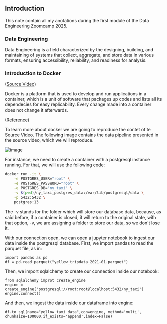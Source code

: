 ## Introduction

This note contain all my anotations during the first module of the Data Engineering Zoomcamp 2025.

### Data Engineering
Data Engineering is a field characterized by the designing, building, and maintaining of systems that collect, aggregate, and store data in various formats, ensuring accessibility, reliability, and readiness for analysis.

### Introduction to Docker

([Source Video](https://www.youtube.com/watch?v=EYNwNlOrpr0&list=PL3MmuxUbc_hJed7dXYoJw8DoCuVHhGEQb&index=4))

Docker is a platform that is used to develop and run applications in a container, which is a unit of software that packages up codes and lists all its dependecies for easy replicability. Every change made into a container does not change it afterwards.

([Reference](https://www.docker.com/resources/what-container/))

To learn more about docker we are going to reproduce the contet of te Source Video. The following image contains the data pipeline presented in the source video, which we will reproduce.

![image](\images\data_pipeline.png)


For instance, we need to create a container with a postgresql instance running. For that, we will use the following code:

```bash
docker run -it \
    -e POSTGRES_USER="root" \
    -e POSTGRES_PASSWORD="root" \
    -e POSTGRES_DB="ny_taxi" \
    -v $(pwd)/ny_taxi_postgres_data:/var/lib/postgresql/data \
    -p 5432:5432 \
    postgres:13
```

The -v stands for the folder which will store our database data, because, as said before, if a container is closed, it will return to the original state, with that option, -v, we are assigning a folder to store our data, so we don't lose it.

With our connection open, we can open a jupyter notebook to ingest our data inside the postgresql database. First, we import pandas to read the parquet file, as in:

```Jupyter Notebook
import pandas as pd
df = pd.read_parquet("yellow_tripdata_2021-01.parquet")
```

Then, we import sqlalchemy to create our connection inside our notebook:

```Jupyter Notebook
from sqlalchemy improt create_engine
engine = create_engine('postgresql://root:root@localhost:5432/ny_taxi')
engine.connect()
```

And then, we ingest the data inside our dataframe into engine:

```Jupyter Notebook
df.to_sql(name="yellow_taxi_data",con=engine, method='multi', chunksize=100000,if_exists='append',index=False)
```